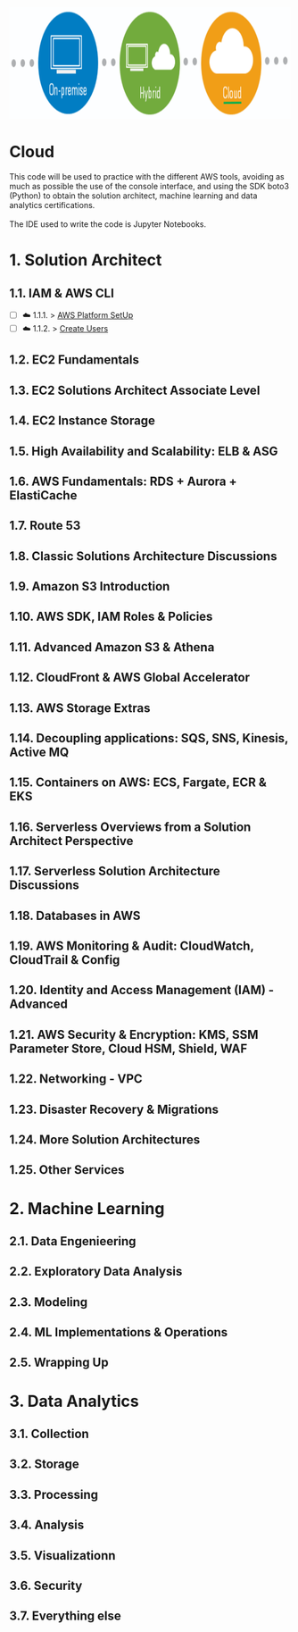 <p align="center">
  <img src="Cloud.png" width="800" height="200">
</p>

# Cloud

This code will be used to practice with the different AWS tools, avoiding as much as possible the use of the console interface, and using the SDK boto3 (Python) to obtain the solution architect, machine learning and data analytics certifications.  <br/>
<br/>
The IDE used to write the code is Jupyter Notebooks.

# 1. Solution Architect

## 1.1. IAM & AWS CLI
- [ ] ☁️ 1.1.1. > [AWS Platform SetUp](Journey/1101/Readme.md)
- [ ] ☁️ 1.1.2. > [Create Users](Journey/1102/Readme.md)

## 1.2. EC2 Fundamentals


## 1.3. EC2 Solutions Architect Associate Level


## 1.4. EC2 Instance Storage


## 1.5. High Availability and Scalability: ELB & ASG


## 1.6. AWS Fundamentals: RDS + Aurora + ElastiCache


## 1.7. Route 53


## 1.8. Classic Solutions Architecture Discussions


## 1.9. Amazon S3 Introduction


## 1.10. AWS SDK, IAM Roles & Policies


## 1.11. Advanced Amazon S3 & Athena


## 1.12. CloudFront & AWS Global Accelerator


## 1.13. AWS Storage Extras


## 1.14. Decoupling applications: SQS, SNS, Kinesis, Active MQ


## 1.15. Containers on AWS: ECS, Fargate, ECR & EKS


## 1.16. Serverless Overviews from a Solution Architect Perspective


## 1.17. Serverless Solution Architecture Discussions


## 1.18. Databases in AWS


## 1.19. AWS Monitoring & Audit: CloudWatch, CloudTrail & Config


## 1.20. Identity and Access Management (IAM) - Advanced


## 1.21. AWS Security & Encryption: KMS, SSM Parameter Store, Cloud HSM, Shield, WAF


## 1.22. Networking - VPC


## 1.23. Disaster Recovery & Migrations


## 1.24. More Solution Architectures


## 1.25. Other Services



# 2. Machine Learning

## 2.1. Data Engenieering


## 2.2. Exploratory Data Analysis


## 2.3. Modeling


## 2.4. ML Implementations & Operations


## 2.5. Wrapping Up


# 3. Data Analytics

## 3.1. Collection

## 3.2. Storage

## 3.3. Processing

## 3.4. Analysis

## 3.5. Visualizationn

## 3.6. Security

## 3.7. Everything else
